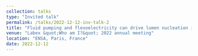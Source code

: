 ```yaml
---
collection: talks
type: "Invited talk"
permalink: /talks/2022-12-12-inv-talk-2
title: "Fluid pumping and flexoelectricity can drive lumen nucleation in cell spheroids"
venue: "Labex &quot;Who am I?&quot; 2022 annual meeting"
location: "ENSA, Paris, France"
date: 2022-12-12
---
```

